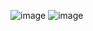 ![image](https://github.com/VladiLopez/Simulacion_por_computadora_JavierVladimirLopez/assets/94854899/77946a98-f2de-413b-8ec7-3cb4e5fd295d)
![image](https://github.com/VladiLopez/Simulacion_por_computadora_JavierVladimirLopez/assets/94854899/6df3d3b4-49a2-4a90-ab30-bed41b12835a)
